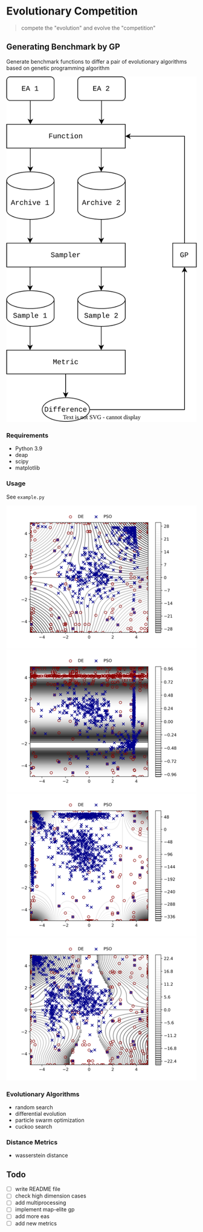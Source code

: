 # Evolutionary Competition

> compete the "evolution" and evolve the "competition"

## Generating Benchmark by GP

Generate benchmark functions to differ a pair of evolutionary algorithms based on genetic programming algorithm

![flowchart](flow.svg)

### Requirements

- Python 3.9
- deap
- scipy
- matplotlib

### Usage

See `example.py`

![eg](img/eg1.svg)
![eg](img/eg2.svg)
![eg](img/eg3.svg)
![eg](img/eg4.svg)

### Evolutionary Algorithms

- random search
- differential evolution
- particle swarm optimization
- cuckoo search

### Distance Metrics

- wasserstein distance

## Todo

- [ ] write README file
- [ ] check high dimension cases
- [ ] add multiprocessing
- [ ] implement map-elite gp
- [ ] add more eas
- [ ] add new metrics
